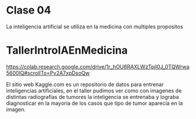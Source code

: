 # Clase 04

La inteligencia artificial se utiliza en la medicina con multiples propositos

# TallerIntroIAEnMedicina
https://colab.research.google.com/drive/1r_hOU6RAXLWzTpjI0J_0TQWrwa5600lQ#scrollTo=Pv2A7xpDsoQw

El sitio web Kaggle.com es un repositorio de datos para entrenar inteligencias artificiales, en el taller pudimos ver como con imagenes de distintas radiografías de tumores la inteligencia se entrenaba y lograba diagnosticar en la mayoria de los casos que tipo de tumor aparecía en la imagen.

